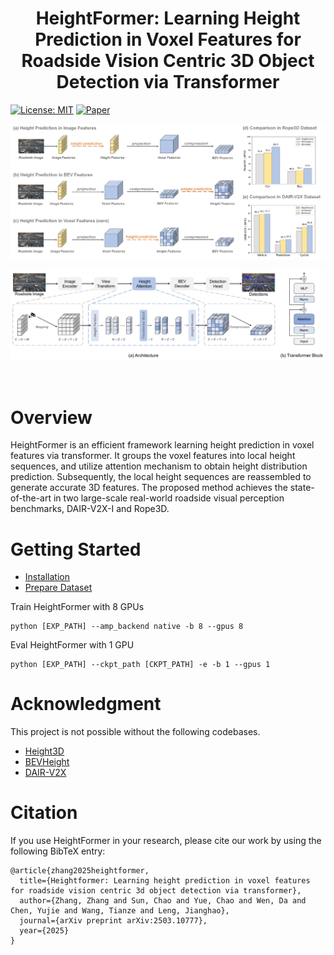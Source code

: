 <p align="center">

  <h1 align="center">HeightFormer: Learning Height Prediction in Voxel Features for Roadside Vision Centric 3D Object Detection via Transformer</h1>
  
  </p>

<!--
[![Paper](https://img.shields.io/badge/Paper-TITS-00629b.svg)](https://ieeexplore.ieee.org/document/11005676)
-->

[![License: MIT](https://img.shields.io/badge/License-MIT-yellow.svg)](https://opensource.org/licenses/MIT)
[![Paper](https://img.shields.io/badge/Paper-arXiv-00629b.svg)](https://arxiv.org/pdf/2503.10777)

<p align="center">
<img src="docs/assets/heightformer_fig1.png" width="800" alt="" class="img-responsive">
</p>
<p align="center">
<img src="docs/assets/heightformer_fig2.png" width="800" alt="" class="img-responsive">
</p>
<p align="center">
<img src="docs/assets/heightformer_fig3.png" width="800" alt="" class="img-responsive">
</p>

# Overview
HeightFormer is an efficient framework learning height prediction in voxel features via transformer. It groups the voxel features into local height sequences, and utilize attention mechanism to obtain height distribution prediction. Subsequently, the local height sequences are reassembled to generate accurate 3D features. The proposed method achieves the state-of-the-art in two large-scale real-world roadside visual perception benchmarks, DAIR-V2X-I and Rope3D. 

# Getting Started

- [Installation](docs/install.md)
- [Prepare Dataset](docs/prepare_dataset.md)

Train HeightFormer with 8 GPUs
```
python [EXP_PATH] --amp_backend native -b 8 --gpus 8
```
Eval HeightFormer with 1 GPU
```
python [EXP_PATH] --ckpt_path [CKPT_PATH] -e -b 1 --gpus 1
```

# Acknowledgment
This project is not possible without the following codebases.
* [Height3D](https://github.com/zhangzhang2024/Height3D) 
* [BEVHeight](https://github.com/ADLab-AutoDrive/BEVHeight)
* [DAIR-V2X](https://github.com/AIR-THU/DAIR-V2X)

# Citation
If you use HeightFormer in your research, please cite our work by using the following BibTeX entry:
```
@article{zhang2025heightformer,
  title={Heightformer: Learning height prediction in voxel features for roadside vision centric 3d object detection via transformer},
  author={Zhang, Zhang and Sun, Chao and Yue, Chao and Wen, Da and Chen, Yujie and Wang, Tianze and Leng, Jianghao},
  journal={arXiv preprint arXiv:2503.10777},
  year={2025}
}
```
